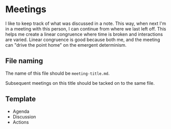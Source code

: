 # Meetings

I like to keep track of what was discussed in a note. This way, when next I'm in a meeting with this person, I can continue from where we last left off. This helps me create a linear congruence where time is broken and interactions are varied. Linear congruence is good because both me, and the meeting can "drive the point home" on the emergent determinism.

## File naming

The name of this file should be `meeting-title.md`.

Subsequent meetings on this title should be tacked on to the same file.

## Template

- Agenda
- Discussion
- Actions
